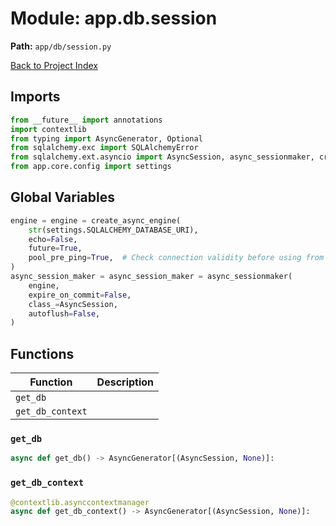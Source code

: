 # Module: app.db.session

**Path:** `app/db/session.py`

[Back to Project Index](../../../index.md)

## Imports
```python
from __future__ import annotations
import contextlib
from typing import AsyncGenerator, Optional
from sqlalchemy.exc import SQLAlchemyError
from sqlalchemy.ext.asyncio import AsyncSession, async_sessionmaker, create_async_engine
from app.core.config import settings
```

## Global Variables
```python
engine = engine = create_async_engine(
    str(settings.SQLALCHEMY_DATABASE_URI),
    echo=False,
    future=True,
    pool_pre_ping=True,  # Check connection validity before using from pool
)
async_session_maker = async_session_maker = async_sessionmaker(
    engine,
    expire_on_commit=False,
    class_=AsyncSession,
    autoflush=False,
)
```

## Functions

| Function | Description |
| --- | --- |
| `get_db` |  |
| `get_db_context` |  |

### `get_db`
```python
async def get_db() -> AsyncGenerator[(AsyncSession, None)]:
```

### `get_db_context`
```python
@contextlib.asynccontextmanager
async def get_db_context() -> AsyncGenerator[(AsyncSession, None)]:
```
